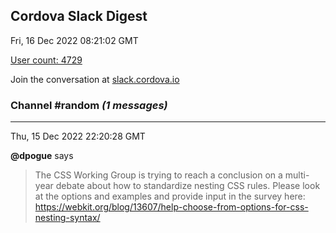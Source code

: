 ## Cordova Slack Digest
Fri, 16 Dec 2022 08:21:02 GMT

[User count: 4729](https://cordova.slack.com/)


Join the conversation at [slack.cordova.io](http://slack.cordova.io/)

### __Channel #random__ _(1 messages)_
---

Thu, 15 Dec 2022 22:20:28 GMT

__@dpogue__ says 
> The CSS Working Group is trying to reach a conclusion on a multi-year debate about how to standardize nesting CSS rules. Please look at the options and examples and provide input in the survey here: <https://webkit.org/blog/13607/help-choose-from-options-for-css-nesting-syntax/>
> 
